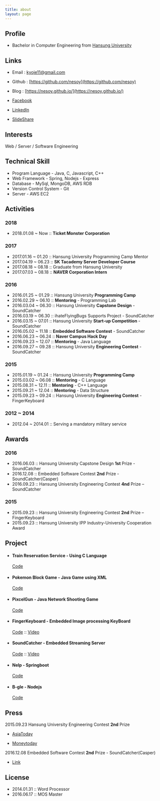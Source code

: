 ```yaml
---
title: about
layout: page
---
```


## Profile
- Bachelor in Computer Engineering from [Hansung University](http://www.hansung.ac.kr/)

## Links

- Email : kyoje11@gmail.com

- Github : [https://github.com/nesoy](https://github.com/nesoy)

- Blog : [https://nesoy.github.io/](https://nesoy.github.io/)

- [Facebook](https://www.facebook.com/Nesoy92)

- [LinkedIn](https://www.linkedin.com/in/young-jae-kwon-3514b3141/)

- [SlideShare](http://slideshare.net/YoungJaeKwon3)

## Interests
Web / Server / Software Engineering

## Technical Skill
- Program Language - Java, C, Javascript, C++
- Web Framework - Spring, Nodejs - Express
- Database - MySql, MongoDB, AWS RDB
- Version Control System - Git
- Server - AWS EC2

## Activities
### 2018
- 2018.01.08 ~ Now :: **Ticket Monster Corporation**

### 2017
- 2017.01.16 ~ 01.20 :: Hansung University Programming Camp Mentor
- 2017.04.19 ~ 06.23 :: **SK Tacademy Server Developer Course**
- 2017.08.18 ~ 08.18 :: Graduate from Hansung University
- 2017.07.03 ~ 08.18 :: **NAVER Corporation Intern**

### 2016
- 2016.01.25 ~ 01.29 :: Hansung University **Programming Camp**
- 2016.02.29 ~ 06.10 :: **Mentoring** - Programming Lab
- 2016.03.04 ~ 06.30 :: Hansung University **Capstone Design** - SoundCatcher
- 2016.03.19 ~ 06.30 :: ihateFlyingBugs Supports Project - SoundCatcher
- 2016.03.15 ~ 07.01 :: Hansung University **Start-up Competition** - SoundCatcher
- 2016.05.02 ~ 11.18 :: **Embedded Software Contest** - SoundCatcher
- 2016.06.23 ~ 06.24 :: **Naver Campus Hack Day**
- 2016.09.23 ~ 12.07 :: **Mentoring** - Java Language
- 2016.09.27 ~ 09.28 :: Hansung University **Engineering Contest** - SoundCatcher

### 2015
- 2015.01.19 ~ 01.24 :: Hansung University **Programming Camp**
- 2015.03.02 ~ 06.08 :: **Mentoring** - C Language
- 2015.08.31 ~ 12.11 :: **Mentoring** - C++ Language
- 2015.09.21 ~ 12.04 :: **Mentoring** - Data Structure
- 2015.09.23 ~ 09.24 :: Hansung University **Engineering Contest** - FingerKeyboard

### 2012 ~ 2014
- 2012.04 ~ 2014.01 :: Serving a mandatory military service

## Awards
### 2016
- 2016.06.03 :: Hansung University Capstone Design **1st** Prize - SoundCatcher
- 2016.12.08 :: Embedded Software Contest **2nd** Prize - SoundCatcher(Casper)
- 2016.09.23 :: Hansung University Engineering Contest **4nd** Prize – SoundCatcher

### 2015
- 2015.09.23 :: Hansung University Engineering Contest **2nd** Prize – FingerKeyboard
- 2015.09.23 :: Hansung University IPP Industry-University Cooperation Award

## Project
- #### Train Reservation Service - Using C Language
  [Code](https://github.com/NESOY/TrainReserveService)
- #### Pokemon Block Game - Java Game using XML
  [Code](https://github.com/NESOY/PokemonBlockGame)
- #### PixcelGun - Java Network Shooting Game
  [Code](https://github.com/NESOY/PixelGun)
- #### FingerKeyboard - Embedded Image processing KeyBoard
  [Code](https://github.com/FingerKeyboard-jh-sm/FingerKeyboard) :: [Video](https://www.youtube.com/watch?v=xI_Y875FghU)
- #### SoundCatcher - Embedded Streaming Server
  [Code](https://github.com/SCCasper) :: [Video](https://www.youtube.com/watch?v=h2jTrTSD1wQ)
- #### Nelp - Springboot
  [Code](https://github.com/Nelp-dev/Nelp)
- #### B-gle - Nodejs
  [Code](https://github.com/B-gle/Server)

## Press
2015.09.23 Hansung University Engineering Contest **2nd** Prize

- [AsiaToday](http://www.asiatoday.co.kr/view.php?key=20151007001927323)

- [Moneytoday](http://www.mt.co.kr/view/mtview.php?type=1&no=2015092423497453318&outlink=1)

2016.12.08 Embedded Software Contest **2nd** Prize - SoundCatcher(Casper)

- [Link](http://eswcontest.com/bbs/board.php?tbl=award&category=2016%B3%E2)

## License
- 2014.01.31 :: Word Processor
- 2016.06.17 :: MOS Master
